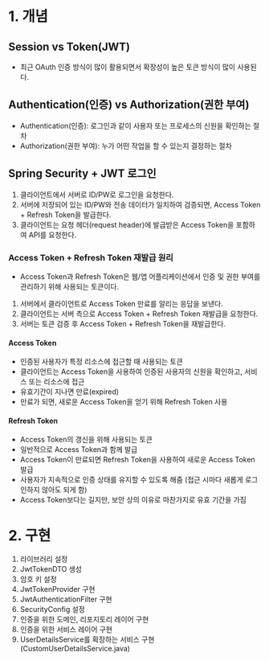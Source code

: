# 1. 개념
## Session vs Token(JWT)
  - 최근 OAuth 인증 방식이 많이 활용되면서 확장성이 높은 토큰 방식이 많이 사용된다.

## Authentication(인증) vs Authorization(권한 부여)
  - Authentication(인증): 로그인과 같이 사용자 또는 프로세스의 신원을 확인하는 절차
  - Authorization(권한 부여): 누가 어떤 작업을 할 수 있는지 결정하는 절차

## Spring Security + JWT 로그인
  1. 클라이언트에서 서버로 ID/PW로 로그인을 요청한다.
  2. 서버에 저장되어 있는 ID/PW와 전송 데이터가 일치하여 검증되면, Access Token + Refresh Token을 발급한다.
  3. 클라이언트는 요청 헤더(request header)에 발급받은 Access Token을 포함하여 API를 요청한다.

### Access Token + Refresh Token 재발급 원리
  - Access Token과 Refresh Token은 웹/앱 어플리케이션에서 인증 및 권한 부여를 관리하기 위해 사용되는 토큰이다.
  1. 서버에서 클라이언트로 Access Token 만료를 알리는 응답을 보낸다.
  2. 클라이언트는 서버 측으로 Access Token + Refresh Token 재발급을 요청한다.
  3. 서버는 토큰 검증 후 Access Token + Refresh Token을 재발급한다.

#### Access Token
  - 인증된 사용자가 특정 리소스에 접근할 때 사용되는 토큰
  - 클라이언트는 Access Token을 사용하여 인증된 사용자의 신원을 확인하고, 서비스 또는 리소스에 접근
  - 유효기간이 지나면 만료(expired)
  - 만료가 되면, 새로운 Access Token을 얻기 위해 Refresh Token 사용

#### Refresh Token
  - Access Token의 갱신을 위해 사용되는 토큰
  - 일반적으로 Access Token과 함께 발급
  - Access Token이 만료되면 Refresh Token을 사용하여 새로운 Access Token 발급
  - 사용자가 지속적으로 인증 상태를 유지할 수 있도록 해줌 (접근 시마다 새롭게 로그인하지 않아도 되게 함)
  - Access Token보다는 길지만, 보안 상의 이유로 마찬가지로 유효 기간을 가짐

# 2. 구현
  1) 라이브러리 설정
  2) JwtTokenDTO 생성
  3) 암호 키 설정
  4) JwtTokenProvider 구현
  5) JwtAuthenticationFilter 구현
  6) SecurityConfig 설정
  7) 인증을 위한 도메인, 리포지토리 레이어 구현
  8) 인증을 위한 서비스 레이어 구현
  9) UserDetailsService를 확장하는 서비스 구현(CustomUserDetailsService.java)

